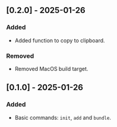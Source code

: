 ## [0.2.0] - 2025-01-26

### Added

- Added function to copy to clipboard.

### Removed

- Removed MacOS build target.

## [0.1.0] - 2025-01-26

### Added

- Basic commands: `init`, `add` and `bundle`.